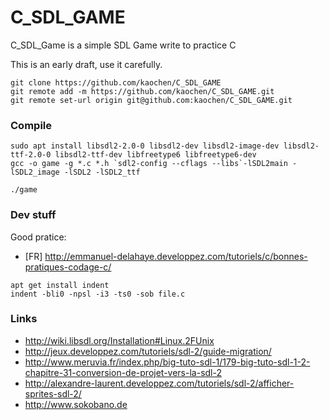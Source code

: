 # C_SDL_GAME
C_SDL_Game is a simple SDL Game write to practice C

This is an early draft, use it carefully.

```
git clone https://github.com/kaochen/C_SDL_GAME
git remote add -m https://github.com/kaochen/C_SDL_GAME.git
git remote set-url origin git@github.com:kaochen/C_SDL_GAME.git
```

### Compile
```
sudo apt install libsdl2-2.0-0 libsdl2-dev libsdl2-image-dev libsdl2-ttf-2.0-0 libsdl2-ttf-dev libfreetype6 libfreetype6-dev
gcc -o game -g *.c *.h `sdl2-config --cflags --libs`-lSDL2main -lSDL2_image -lSDL2 -lSDL2_ttf

./game
```

### Dev stuff
Good pratice:
 * [FR] http://emmanuel-delahaye.developpez.com/tutoriels/c/bonnes-pratiques-codage-c/
```
apt get install indent
indent -bli0 -npsl -i3 -ts0 -sob file.c
```


### Links
 * http://wiki.libsdl.org/Installation#Linux.2FUnix
 * http://jeux.developpez.com/tutoriels/sdl-2/guide-migration/
 * http://www.meruvia.fr/index.php/big-tuto-sdl-1/179-big-tuto-sdl-1-2-chapitre-31-conversion-de-projet-vers-la-sdl-2
 * http://alexandre-laurent.developpez.com/tutoriels/sdl-2/afficher-sprites-sdl-2/
 * http://www.sokobano.de

